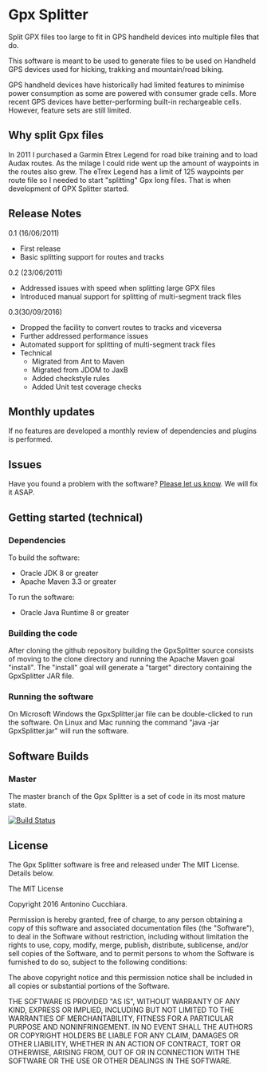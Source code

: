 Gpx Splitter
============

Split GPX files too large to fit in GPS handheld devices into multiple files 
that do.

This software is meant to be used to generate files to be used on Handheld GPS 
devices used for hicking, trakking and mountain/road biking.

GPS handheld devices have historically had limited features to minimise power 
consumption as some are powered with consumer grade cells.
More recent GPS devices have better-performing built-in rechargeable cells. 
However, feature sets are still limited.

Why split Gpx files
-------------------

In 2011 I purchased a Garmin Etrex Legend for road bike training and to load 
Audax routes.
As the milage I could ride went up the amount of waypoints in the routes also 
grew.
The eTrex Legend has a limit of 125 waypoints per route file so I needed to 
start "splitting" Gpx long files.
That is when development of GPX Splitter started.

Release Notes
-------------

0.1 (16/06/2011)

 - First release
 - Basic splitting support for routes and tracks

0.2 (23/06/2011)

 - Addressed issues with speed when splitting large GPX files
 - Introduced manual support for splitting of multi-segment track files

0.3(30/09/2016)

 - Dropped the facility to convert routes to tracks and viceversa
 - Further addressed performance issues
 - Automated support for splitting of multi-segment track files
 - Technical
   - Migrated from Ant to Maven
   - Migrated from JDOM to JaxB
   - Added checkstyle rules
   - Added Unit test coverage checks

Monthly updates
---------------

If no features are developed a monthly review of dependencies and plugins is 
performed.

Issues
------

Have you found a problem with the software? 
[Please let us know](https://github.com/AntoCuc/GpxSplitter/issues).
We will fix it ASAP.

Getting started (technical)
---------------------------

### Dependencies ###

To build the software:
 - Oracle JDK 8 or greater
 - Apache Maven 3.3 or greater
 
To run the software:
 - Oracle Java Runtime 8 or greater

### Building the code ###

After cloning the github repository building the GpxSplitter source consists of
moving to the clone directory and running the Apache Maven goal "install".
The "install" goal will generate a "target" directory containing the GpxSplitter
JAR file.

### Running the software ###

On Microsoft Windows the GpxSplitter<version>.jar file can be double-clicked to 
run the software.
On Linux and Mac running the command "java -jar GpxSplitter<version>.jar" will 
run the software.

Software Builds
---------------

### Master ###

The master branch of the Gpx Splitter is a set of code in its most mature state.

[![Build Status](https://travis-ci.org/AntoCuc/GpxSplitter.svg)](https://travis-ci.org/AntoCuc/GpxSplitter)

License
-------

The Gpx Splitter software is free and released under The MIT License. 
Details below.

The MIT License 

Copyright 2016 Antonino Cucchiara. 

Permission is hereby granted, free of charge, to any person obtaining a copy 
of this software and associated documentation files (the "Software"), to deal 
in the Software without restriction, including without limitation the rights 
to use, copy, modify, merge, publish, distribute, sublicense, and/or sell 
copies of the Software, and to permit persons to whom the Software is 
furnished to do so, subject to the following conditions: 

The above copyright notice and this permission notice shall be included in 
all copies or substantial portions of the Software. 

THE SOFTWARE IS PROVIDED "AS IS", WITHOUT WARRANTY OF ANY KIND, EXPRESS OR 
IMPLIED, INCLUDING BUT NOT LIMITED TO THE WARRANTIES OF MERCHANTABILITY, 
FITNESS FOR A PARTICULAR PURPOSE AND NONINFRINGEMENT. IN NO EVENT SHALL THE 
AUTHORS OR COPYRIGHT HOLDERS BE LIABLE FOR ANY CLAIM, DAMAGES OR OTHER 
LIABILITY, WHETHER IN AN ACTION OF CONTRACT, TORT OR OTHERWISE, ARISING FROM, 
OUT OF OR IN CONNECTION WITH THE SOFTWARE OR THE USE OR OTHER DEALINGS IN 
THE SOFTWARE. 
